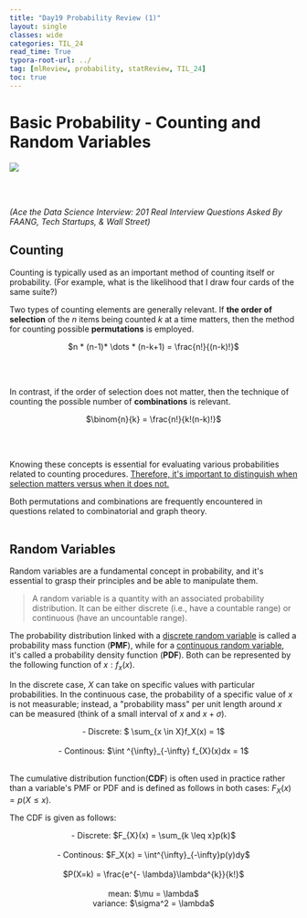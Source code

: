 ```yaml
---
title: "Day19 Probability Review (1)"
layout: single
classes: wide
categories: TIL_24
read_time: True
typora-root-url: ../
tag: [mlReview, probability, statReview, TIL_24]
toc: true 
---
```


# Basic Probability - Counting and Random Variables

<img src="/blog/images/2024-06-10-TIL24_Day19/83D4B6E1-3DFD-4815-ACA4-A0F3CB6DA49A_1_105_c.jpeg">

<br><br>

*(Ace the Data Science Interview: 201 Real Interview Questions Asked By FAANG, Tech Startups, & Wall Street)*

## Counting

Counting is typically used as an important method of counting itself or probability. (For example, what is the likelihood that I draw four cards of the same suite?)

Two types of counting elements are generally relevant. If **the order of selection** of the $n$ items being counted $k$ at a time matters, then the method for counting possible **permutations** is employed.

<center>
  $n * (n-1)* \dots * (n-k+1) = \frac{n!}{(n-k)!}$
</center>

<br><br>

In contrast, if the order of selection does not matter, then the technique of counting the possible number of **combinations** is relevant. 

<center>
  $\binom{n}{k} = \frac{n!}{k!(n-k)!}$
</center>

<br><br>

Knowing these concepts is essential for evaluating various probabilities related to counting procedures. <u>Therefore, it's important to distinguish when selection matters versus when it does not.</u>

Both permutations and combinations are frequently encountered in questions related to combinatorial and graph theory.<br><br>

## Random Variables

Random variables are a fundamental concept in probability, and it's essential to grasp their principles and be able to manipulate them.

> A random variable is a quantity with an associated probability distribution. It can be either discrete (i.e., have a countable range) or continuous (have an uncountable range). <br>

The probability distribution linked with a <u>discrete random variable</u> is called a probability mass function (**PMF**), while for a <u>continuous random variable</u>, it's called a probability density function (**PDF**). Both can be represented by the following function of $x: f_x(x)$. 

In the discrete case, $X$ can take on specific values with particular probabilities. In the continuous case, the probability of a specific value of $x$ is not measurable; instead, a "probability mass" per unit length around $x$ can be measured (think of a small interval of $x$ and $x + \sigma$).

<center>
- Discrete: $ \sum_{x \in X}f_X(x) = 1$ <br><br>
- Continous: $\int ^{\infty}_{-\infty} f_{X}(x)dx = 1$
</center>

<Br>

The cumulative distribution function(**CDF**) is often used in practice rather than a variable's PMF or PDF and is defined as follows in both cases: $F_{X}(x) = p(X \leq x)$. <br>

The CDF is given as follows:

<center>
- Discrete: $F_{X}(x) = \sum_{k \leq x}p(k)$ <br><br>
- Continous: $F_X(x) = \int^{\infty}_{-\infty}p(y)dy$
</center>

<br>

<center>
  $P(X=k) = \frac{e^{- \lambda}\lambda^{k}}{k!}$<br><br>
mean: $\mu = \lambda$<br>
variance: $\sigma^2 = \lambda$ <br><br>
</center>

<br><br>

